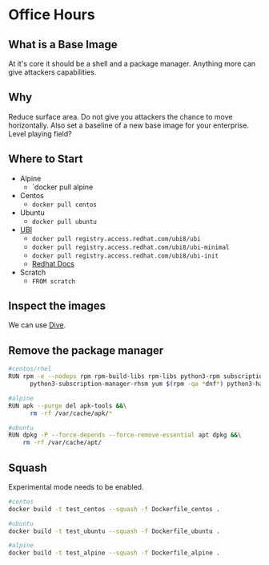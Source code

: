 # Office Hours

## What is a Base Image

At it's core it should be a shell and a package manager. Anything more can give attackers capabilities.

## Why

Reduce surface area. Do not give you attackers the chance to move horizontally. Also set a baseline of a new base image for your enterprise. Level playing field?

## Where to Start

- Alpine
  - `docker pull alpine
- Centos
  - `docker pull centos`
- Ubuntu
  - `docker pull ubuntu`
- [UBI](https://www.redhat.com/en/blog/introducing-red-hat-universal-base-image)
  - `docker pull registry.access.redhat.com/ubi8/ubi`
  - `docker pull registry.access.redhat.com/ubi8/ubi-minimal`
  - `docker pull registry.access.redhat.com/ubi8/ubi-init`
  - [Redhat Docs](https://access.redhat.com/documentation/en-us/red_hat_enterprise_linux/8/html-single/building_running_and_managing_containers/index?lb_target=stage&extIdCarryOver=true&sc_cid=701f2000001OH6fAAG#using_standard_red_hat_base_images)
- Scratch
  - `FROM scratch`

## Inspect the images

We can use [Dive](https://github.com/wagoodman/dive).

## Remove the package manager

```bash
#centos/rhel
RUN rpm -e --nodeps rpm rpm-build-libs rpm-libs python3-rpm subscription-manager \
      python3-subscription-manager-rhsm yum $(rpm -qa *dnf*) python3-hawkey
```

```bash
#alpine
RUN apk --purge del apk-tools &&\
      rm -rf /var/cache/apk/*
```

```bash
#ubuntu
RUN dpkg -P --force-depends --force-remove-essential apt dpkg &&\
    rm -rf /var/cache/apt/
```

## Squash

Experimental mode needs to be enabled.

```bash
#centos
docker build -t test_centos --squash -f Dockerfile_centos .

#ubuntu
docker build -t test_ubuntu --squash -f Dockerfile_ubuntu .

#alpine
docker build -t test_alpine --squash -f Dockerfile_alpine .
```

